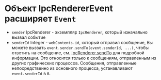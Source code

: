 # Объект IpcRendererEvent расширяет `Event`

* `sender` IpcRenderer - экземпляр `IpcRenderer`, который изначально вызвал событие
* `senderId` Integer - `webContents.id`, который отправил сообщение, Вы можете вызвать `event.sender.sendTo(event.senderId, ...)`, чтобы ответить на сообщение, см. [ipcRenderer.sendTo](#ipcrenderersendtowindowid-channel--arg1-arg2-) для подробной информации. Это относится только к сообщениям, отправленным из других графических процессов. Сообщения, отправленные непосредственно из основного процесса, устанавливают `event.senderId` в `0`.
